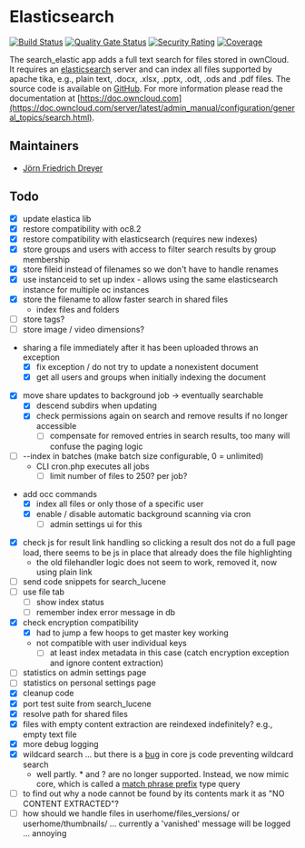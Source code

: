 # Elasticsearch

[![Build Status](https://drone.owncloud.com/api/badges/owncloud/search_elastic/status.svg?branch=master)](https://drone.owncloud.com/owncloud/search_elastic)
[![Quality Gate Status](https://sonarcloud.io/api/project_badges/measure?project=owncloud_search_elastic&metric=alert_status)](https://sonarcloud.io/dashboard?id=owncloud_search_elastic)
[![Security Rating](https://sonarcloud.io/api/project_badges/measure?project=owncloud_search_elastic&metric=security_rating)](https://sonarcloud.io/dashboard?id=owncloud_search_elastic)
[![Coverage](https://sonarcloud.io/api/project_badges/measure?project=owncloud_search_elastic&metric=coverage)](https://sonarcloud.io/dashboard?id=owncloud_search_elastic)

The search_elastic app adds a full text search for files stored in ownCloud. It requires an [elasticsearch](http://www.elasticsearch.org) server and can index all files supported by apache tika, e.g., plain text, .docx, .xlsx, .pptx, .odt, .ods and .pdf files. The source code is available on [GitHub](https://github.com/owncloud/search_elastic). For more information please read the documentation at [https://doc.owncloud.com](https://doc.owncloud.com/server/latest/admin_manual/configuration/general_topics/search.html).

## Maintainers

- [Jörn Friedrich Dreyer](https://github.com/butonic)

## Todo

- [x] update elastica lib
- [x] restore compatibility with oc8.2
- [x] restore compatibility with elasticsearch (requires new indexes)
- [x] store groups and users with access to filter search results by group membership
- [x] store fileid instead of filenames so we don't have to handle renames
- [x] use instanceid to set up index - allows using the same elasticsearch instance for multiple oc instances
- [x] store the filename to allow faster search in shared files
  - index files and folders
- [ ] store tags?
- [ ] store image / video dimensions?
- sharing a file immediately after it has been uploaded throws an exception
  - [x] fix exception / do not try to update a nonexistent document
  - [x] get all users and groups when initially indexing the document
- [x] move share updates to background job -> eventually searchable
  - [x] descend subdirs when updating
  - [x] check permissions again on search and remove results if no longer accessible
    - [ ] compensate for removed entries in search results, too many will confuse the paging logic
- [ ] --index in batches (make batch size configurable, 0 = unlimited)
  - CLI cron.php executes all jobs
    - [ ] limit number of files to 250? per job?
- add occ commands
  - [x] index all files or only those of a specific user
  - [x] enable / disable automatic background scanning via cron
    - [ ] admin settings ui for this
- [x] check js for result link handling so clicking a result dos not do a full page load, there seems to be js in place that already does the file highlighting
  - the old filehandler logic does not seem to work, removed it, now using plain link
- [ ] send code snippets for search_lucene
- [ ] use file tab
  - [ ] show index status
  - [ ] remember index error message in db
- [x] check encryption compatibility
  - [x] had to jump a few hoops to get master key working
  - not compatible with user individual keys
    - [ ] at least index metadata in this case (catch encryption exception and ignore content extraction)
- [ ] statistics on admin settings page
- [ ] statistics on personal settings page
- [x] cleanup code
- [x] port test suite from search_lucene
- [x] resolve path for shared files
- [x] files with empty content extraction are reindexed indefinitely? e.g., empty text file
- [x] more debug logging
- [x] wildcard search ... but there is a [bug](https://github.com/owncloud/core/pull/23531) in core js code preventing wildcard search
  - well partly. \* and ? are no longer supported. Instead, we now mimic core, which is called a [match phrase prefix](https://www.elastic.co/guide/en/elasticsearch/reference/current/query-dsl-match-query.html#query-dsl-match-query-phrase-prefix) type query
- [ ] to find out why a node cannot be found by its contents mark it as "NO CONTENT EXTRACTED"?
- [ ] how should we handle files in userhome/files_versions/ or userhome/thumbnails/ ... currently a 'vanished' message will be logged ... annoying
